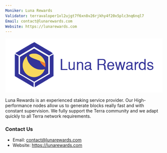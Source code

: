 ```yaml
---
Moniker: Luna Rewards
Validator: terravaloper1xl2ujgt7f6xn8v26rjkhy4f20x5plc3nq6nql7
Email: contact@lunarewards.com
Website: https://lunarewards.com
---
```


![Luna Rewards](lunarewards-logo.png)

Luna Rewards is an experienced staking service provider.
Our High-performance nodes allow us to generate blocks really fast and with constant supervision.
We fully support the Terra community and we adapt quickly to all Terra network requirements.

### Contact Us

- Email: contact@lunarewards.com
- Website: https://lunarewards.com
